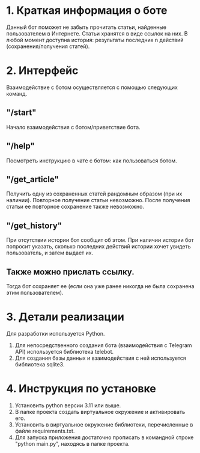 # 1. Краткая информация о боте
Данный бот поможет не забыть прочитать статьи, найденные пользователем в Интернете.
Статьи хранятся в виде ссылок на них.
В любой момент доступна история: результаты последних n действий (сохранения/получения статей).
# 2. Интерфейс
Взаимодействие с ботом осуществляется с помощью следующих команд.
## "/start"
Начало взаимодействия с ботом/приветствие бота.
## "/help"
Посмотреть инструкцию в чате с ботом: как пользоваться ботом.
## "/get_article"
Получить одну из сохраненных статей рандомным образом (при их наличии). Повторное получение статьи невозможно. После получения статьи ее повторное сохранение также невозможно.
## "/get_history"
При отсутствии истории бот сообщит об этом.
При наличии истории бот попросит указать, сколько последних действий истории хочет увидеть пользователь, и затем выдает их.
## Также можно прислать ссылку.
Тогда бот сохраняет ее (если она уже ранее никогда не была сохранена этим пользователем).
# 3. Детали реализации
Для разработки используется Python.
1) Для непосредственного создания бота (взаимодействия с Telegram API) используется библиотека telebot.
2) Для создания базы данных и взаимодействия с ней используется библиотека sqlite3.
# 4. Инструкция по установке
1) Установить python версии 3.11 или выше.
2) В папке проекта создать виртуальное окружение и активировать его.
3) Установить в виртуальное окружение библиотеки, перечисленные в файле requirements.txt.
4) Для запуска приложения достаточно прописать в командной строке "python main.py", находясь в папке проекта.
